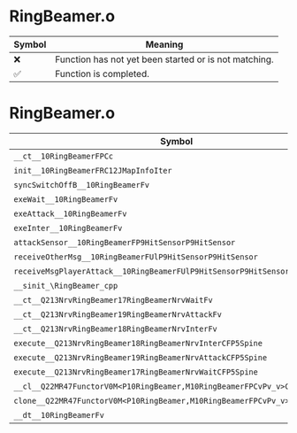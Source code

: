 # RingBeamer.o
| Symbol | Meaning 
| ------------- | ------------- 
| :x: | Function has not yet been started or is not matching. 
| :white_check_mark: | Function is completed. 


# RingBeamer.o
| Symbol | Decompiled? |
| ------------- | ------------- |
| `__ct__10RingBeamerFPCc` | :x: |
| `init__10RingBeamerFRC12JMapInfoIter` | :x: |
| `syncSwitchOffB__10RingBeamerFv` | :x: |
| `exeWait__10RingBeamerFv` | :x: |
| `exeAttack__10RingBeamerFv` | :x: |
| `exeInter__10RingBeamerFv` | :x: |
| `attackSensor__10RingBeamerFP9HitSensorP9HitSensor` | :x: |
| `receiveOtherMsg__10RingBeamerFUlP9HitSensorP9HitSensor` | :x: |
| `receiveMsgPlayerAttack__10RingBeamerFUlP9HitSensorP9HitSensor` | :x: |
| `__sinit_\RingBeamer_cpp` | :x: |
| `__ct__Q213NrvRingBeamer17RingBeamerNrvWaitFv` | :x: |
| `__ct__Q213NrvRingBeamer19RingBeamerNrvAttackFv` | :x: |
| `__ct__Q213NrvRingBeamer18RingBeamerNrvInterFv` | :x: |
| `execute__Q213NrvRingBeamer18RingBeamerNrvInterCFP5Spine` | :x: |
| `execute__Q213NrvRingBeamer19RingBeamerNrvAttackCFP5Spine` | :x: |
| `execute__Q213NrvRingBeamer17RingBeamerNrvWaitCFP5Spine` | :x: |
| `__cl__Q22MR47FunctorV0M<P10RingBeamer,M10RingBeamerFPCvPv_v>CFv` | :x: |
| `clone__Q22MR47FunctorV0M<P10RingBeamer,M10RingBeamerFPCvPv_v>CFP7JKRHeap` | :x: |
| `__dt__10RingBeamerFv` | :x: |
